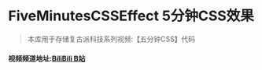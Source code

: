 # FiveMinutesCSSEffect 5分钟CSS效果
> 本库用于存储复古派科技系列视频:【五分钟CSS】代码

#### 视频频道地址:[BiliBili B站](https://space.bilibili.com/27791510/channel/detail?cid=93579)
